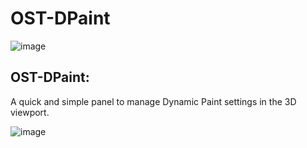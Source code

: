 # OST-DPaint

![image](https://github.com/user-attachments/assets/b29716da-ea75-4f50-a5ec-dd6ea2167603)


## **OST-DPaint:** 
A quick and simple panel to manage Dynamic Paint settings in the 3D viewport.

![image](https://github.com/user-attachments/assets/5539fc92-030e-4b00-91c4-322f66a350bc)



